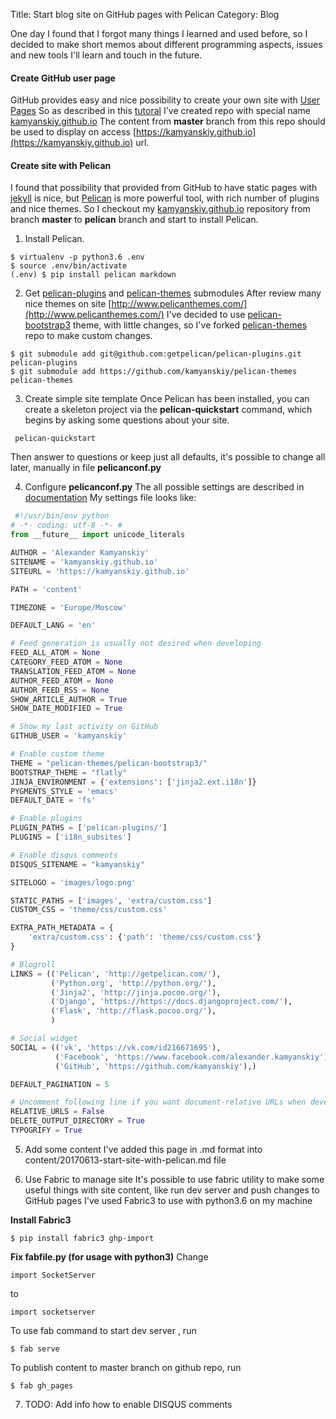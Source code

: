 Title: Start blog site on GitHub pages with Pelican
Category: Blog

One day I found that I forgot many things I learned and used before, so I 
decided to make short memos about different
programming aspects, issues and new tools I'll learn and touch in the future.    

#### Create GitHub user page
GitHub provides easy and nice possibility to create your own site with
 [User Pages](https://pages.github.com/) 
So as described in this [tutoral](https://pages.github.com/) I've created repo 
with special name 
[kamyanskiy.github.io](https://github.com/kamyanskiy/kamyanskiy.github.io)
The content from **master** branch from this repo should be used to display on 
access [https://kamyanskiy.github.io](https://kamyanskiy.github.io) url.

#### Create site with Pelican
I found that possibility that provided from GitHub to have static pages with
 [jekyll](https://help.github.com/articles/using-jekyll-as-a-static-site-generator-with-github-pages/) is nice, but 
[Pelican](http://docs.getpelican.com) is more powerful tool, with rich number
 of plugins and nice themes.
So I checkout my [kamyanskiy.github.io](https://github.com/kamyanskiy/kamyanskiy.github.io) 
repository from branch **master** to **pelican** branch and start to install Pelican.
 
 1. Install Pelican.

```
$ virtualenv -p python3.6 .env
$ source .env/bin/activate
(.env) $ pip install pelican markdown 
```

2. Get [pelican-plugins](https://github.com/getpelican/pelican-plugins/tree/f3b5cef79d97556cb1c10e66e9130a223f45c943) 
and [pelican-themes](https://github.com/kamyanskiy/pelican-themes/tree/012591f2e625674bd02961f1f29dbe9fc40940f4) submodules
After review many nice themes on site [http://www.pelicanthemes.com/](http://www.pelicanthemes.com/) 
I've decided to use [pelican-bootstrap3](https://github.com/getpelican/pelican-themes/tree/master/pelican-bootstrap3) theme,
with little changes, so I've forked [pelican-themes](https://github.com/getpelican/pelican-themes) 
repo to make custom changes. 

```
$ git submodule add git@github.com:getpelican/pelican-plugins.git pelican-plugins
$ git submodule add https://github.com/kamyanskiy/pelican-themes pelican-themes

```

3. Create simple site template 
Once Pelican has been installed, you can create a skeleton project via the
 **pelican-quickstart** command,
which begins by asking some questions about your site.
 
```
 pelican-quickstart
```
Then answer to questions or keep just all defaults, it's possible to change
 all later, manually in file **pelicanconf.py**
 
4. Configure **pelicanconf.py**
The all possible settings are described in 
[documentation](http://docs.getpelican.com/en/3.6.3/settings.html)
My settings file looks like:
 
```python
 #!/usr/bin/env python
# -*- coding: utf-8 -*- #
from __future__ import unicode_literals

AUTHOR = 'Alexander Kamyanskiy'
SITENAME = 'kamyanskiy.github.io'
SITEURL = 'https://kamyanskiy.github.io'

PATH = 'content'

TIMEZONE = 'Europe/Moscow'

DEFAULT_LANG = 'en'

# Feed generation is usually not desired when developing
FEED_ALL_ATOM = None
CATEGORY_FEED_ATOM = None
TRANSLATION_FEED_ATOM = None
AUTHOR_FEED_ATOM = None
AUTHOR_FEED_RSS = None
SHOW_ARTICLE_AUTHOR = True
SHOW_DATE_MODIFIED = True

# Show my last activity on GitHub
GITHUB_USER = 'kamyanskiy'

# Enable custom theme
THEME = "pelican-themes/pelican-bootstrap3/"
BOOTSTRAP_THEME = "flatly"
JINJA_ENVIRONMENT = {'extensions': ['jinja2.ext.i18n']}
PYGMENTS_STYLE = 'emacs'
DEFAULT_DATE = 'fs'

# Enable plugins
PLUGIN_PATHS = ['pelican-plugins/']
PLUGINS = ['i18n_subsites']

# Enable disqus comments
DISQUS_SITENAME = "kamyanskiy"

SITELOGO = 'images/logo.png'

STATIC_PATHS = ['images', 'extra/custom.css']
CUSTOM_CSS = 'theme/css/custom.css'

EXTRA_PATH_METADATA = {
    'extra/custom.css': {'path': 'theme/css/custom.css'}
}

# Blogroll
LINKS = (('Pelican', 'http://getpelican.com/'),
         ('Python.org', 'http://python.org/'),
         ('Jinja2', 'http://jinja.pocoo.org/'),
         ('Django', 'https://https://docs.djangoproject.com/'),
         ('Flask', 'http://flask.pocoo.org/'),
         )

# Social widget
SOCIAL = (('vk', 'https://vk.com/id216671695'),
          ('Facebook', 'https://www.facebook.com/alexander.kamyanskiy'),
          ('GitHub', 'https://github.com/kamyanskiy'),)

DEFAULT_PAGINATION = 5

# Uncomment following line if you want document-relative URLs when developing
RELATIVE_URLS = False
DELETE_OUTPUT_DIRECTORY = True
TYPOGRIFY = True
```

5. Add some content 
I've added this page in .md format into content/20170613-start-site-with-pelican.md file

6. Use Fabric to manage site
It's possible to use fabric utility to make some useful things with site content,
 like run dev server and push changes to GitHub pages
I've used Fabric3 to use with python3.6 on my machine

**Install Fabric3**
```
$ pip install fabric3 ghp-import 
```
**Fix **fabfile.py** (for usage with python3)**
 Change 
 ```
 import SocketServer 
 ```
 to 
 ```
 import socketserver
 ```
 
To use fab command to start dev server , run
```
$ fab serve
```
To publish content to master branch on github repo, run
```
$ fab gh_pages
```

7. TODO: Add info how to enable DISQUS comments